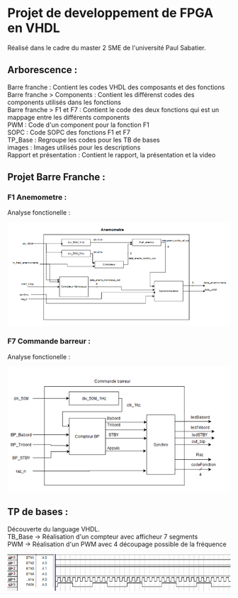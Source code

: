 # Projet de developpement de FPGA en VHDL
Réalisé dans le cadre du master 2 SME de l'université Paul Sabatier.

## Arborescence :
Barre franche : Contient les codes VHDL des composants et des fonctions </br>
Barre franche > Components : Contient les différenst codes des components utilisés dans les fonctions</br>
Barre franche > F1 et F7 : Contient le code des deux fonctions qui est un mappage entre les différents components</br>
PWM : Code d'un component pour la fonction F1</br>
SOPC : Code SOPC des fonctions F1 et F7</br>
TP_Base : Regroupe les codes pour les TB de bases</br>
images : Images utilisés pour les descriptions</br>
Rapport et présentation : Contient le rapport, la présentation et la video</br>

## Projet Barre Franche :

### F1 Anemometre :

Analyse fonctionelle :  

![Analyse fonctionelle F1](images/AF_F1.PNG)

### F7 Commande barreur :

Analyse fonctionelle :  

![Analyse fonctionelle F1](images/AF_F7.PNG)

## TP de bases :
Découverte du language VHDL.  
TB_Base -> Réalisation d'un compteur avec afficheur 7 segments  
PWM -> Réalisation d'un PWM avec 4 découpage possible de la fréquence

![PWM](images/PWM1.PNG)
